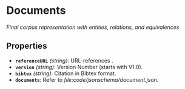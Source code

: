 # Documents

*Final corpus representation with entities, relations, and equivalences*

## Properties

- **`referenceURL`** *(string)*: URL-references .
- **`version`** *(string)*: Version Number (starts with V1.0).
- **`bibtex`** *(string)*: Citation in Bibtex format.
- **`documents`**: Refer to *file:code/jsonschema/document.json*.
